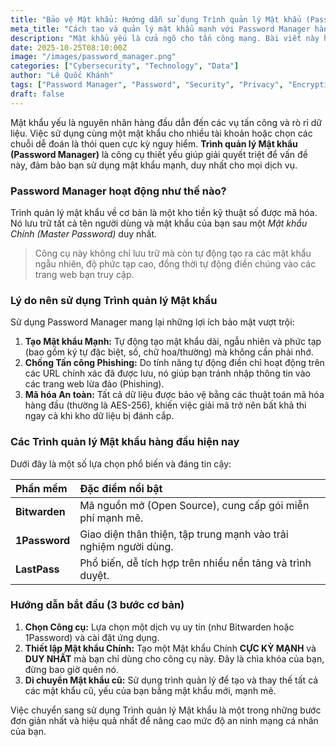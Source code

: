 ```yaml
---
title: "Bảo vệ Mật khẩu: Hướng dẫn sử dụng Trình quản lý Mật khẩu (Password Manager)"
meta_title: "Cách tạo và quản lý mật khẩu mạnh với Password Manager hàng đầu"
description: "Mật khẩu yếu là cửa ngõ cho tấn công mạng. Bài viết này hướng dẫn chi tiết cách sử dụng các Trình quản lý Mật khẩu để bảo vệ thông tin cá nhân và tài khoản trực tuyến của bạn."
date: 2025-10-25T08:10:00Z 
image: "/images/password_manager.png" 
categories: ["Cybersecurity", "Technology", "Data"]
author: "Lê Quốc Khánh"
tags: ["Password Manager", "Password", "Security", "Privacy", "Encryption"]
draft: false
---
```


Mật khẩu yếu là nguyên nhân hàng đầu dẫn đến các vụ tấn công và rò rỉ dữ liệu. Việc sử dụng cùng một mật khẩu cho nhiều tài khoản hoặc chọn các chuỗi dễ đoán là thói quen cực kỳ nguy hiểm. **Trình quản lý Mật khẩu (Password Manager)** là công cụ thiết yếu giúp giải quyết triệt để vấn đề này, đảm bảo bạn sử dụng mật khẩu mạnh, duy nhất cho mọi dịch vụ.

### Password Manager hoạt động như thế nào?

Trình quản lý mật khẩu về cơ bản là một kho tiền kỹ thuật số được mã hóa. Nó lưu trữ tất cả tên người dùng và mật khẩu của bạn sau một *Mật khẩu Chính (Master Password)* duy nhất.

> Công cụ này không chỉ lưu trữ mà còn tự động tạo ra các mật khẩu ngẫu nhiên, độ phức tạp cao, đồng thời tự động điền chúng vào các trang web bạn truy cập.

### Lý do nên sử dụng Trình quản lý Mật khẩu

Sử dụng Password Manager mang lại những lợi ích bảo mật vượt trội:

1.  **Tạo Mật khẩu Mạnh:** Tự động tạo mật khẩu dài, ngẫu nhiên và phức tạp (bao gồm ký tự đặc biệt, số, chữ hoa/thường) mà không cần phải nhớ.
2.  **Chống Tấn công Phishing:** Do tính năng tự động điền chỉ hoạt động trên các URL chính xác đã được lưu, nó giúp bạn tránh nhập thông tin vào các trang web lừa đảo (Phishing).
3.  **Mã hóa An toàn:** Tất cả dữ liệu được bảo vệ bằng các thuật toán mã hóa hàng đầu (thường là AES-256), khiến việc giải mã trở nên bất khả thi ngay cả khi kho dữ liệu bị đánh cắp.

### Các Trình quản lý Mật khẩu hàng đầu hiện nay

Dưới đây là một số lựa chọn phổ biến và đáng tin cậy:

| Phần mềm | Đặc điểm nổi bật |
| :--- | :--- |
| **Bitwarden** | Mã nguồn mở (Open Source), cung cấp gói miễn phí mạnh mẽ. |
| **1Password** | Giao diện thân thiện, tập trung mạnh vào trải nghiệm người dùng. |
| **LastPass** | Phổ biến, dễ tích hợp trên nhiều nền tảng và trình duyệt. |

### Hướng dẫn bắt đầu (3 bước cơ bản)

1.  **Chọn Công cụ:** Lựa chọn một dịch vụ uy tín (như Bitwarden hoặc 1Password) và cài đặt ứng dụng.
2.  **Thiết lập Mật khẩu Chính:** Tạo một Mật khẩu Chính **CỰC KỲ MẠNH** và **DUY NHẤT** mà bạn chỉ dùng cho công cụ này. Đây là chìa khóa của bạn, đừng bao giờ quên nó.
3.  **Di chuyển Mật khẩu cũ:** Sử dụng trình quản lý để tạo và thay thế tất cả các mật khẩu cũ, yếu của bạn bằng mật khẩu mới, mạnh mẽ.

Việc chuyển sang sử dụng Trình quản lý Mật khẩu là một trong những bước đơn giản nhất và hiệu quả nhất để nâng cao mức độ an ninh mạng cá nhân của bạn.